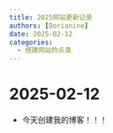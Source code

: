 ```yaml
---
title: 2025网站更新记录
authors: [Dorianine]
date: 2025-02-12
categories:
  - 搭建网站的点滴
---
```

## </p><h1 id="01" name="01"><strong>2025-02-12</strong></h1><p>
* 今天创建我的博客！！！
